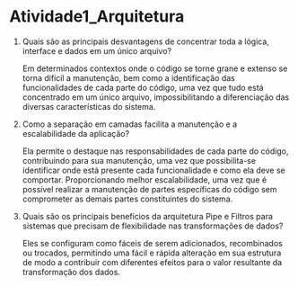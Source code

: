 # Atividade1_Arquitetura

1. Quais são as principais desvantagens de concentrar toda a lógica, interface e dados em um único arquivo?

    Em determinados contextos onde o código se torne grane e extenso se torna difícil a manutenção,
    bem como a identificação das funcionalidades de cada parte do código, uma vez que tudo está 
    concentrado em um único arquivo, impossibilitando a diferenciação das diversas características
    do sistema. 

2. Como a separação em camadas facilita a manutenção e a escalabilidade da aplicação?

    Ela permite o destaque nas responsabilidades de cada parte do código, contribuindo para sua manutenção, uma vez que possibilita-se identificar onde está presente cada funcionalidade e como ela deve se comportar. Proporcionando melhor escalabilidade, uma vez que é possível realizar a manutenção de partes específicas do código sem comprometer as demais partes constituintes do sistema.
 
3. Quais são os principais benefícios da arquitetura Pipe e Filtros para sistemas que precisam de flexibilidade nas transformações de dados?

    Eles se configuram como fáceis de serem adicionados, recombinados ou trocados, permitindo uma fácil e rápida alteração em sua estrutura de modo a contribuir com diferentes efeitos para o valor resultante da transformação dos dados.
